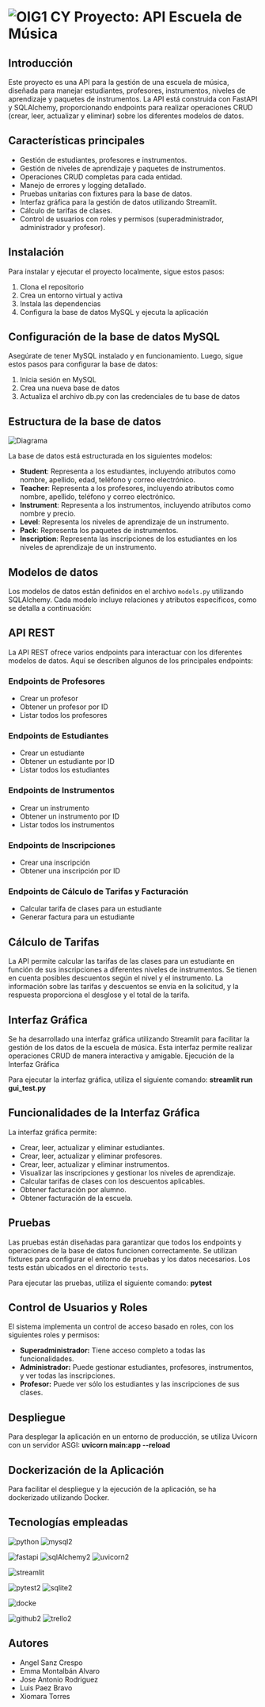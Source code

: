 
# ![OIG1 CY](https://github.com/user-attachments/assets/2da18247-5927-4b7c-aa6b-38d59cb6f178)         Proyecto: API Escuela de Música                                        

## Introducción 

Este proyecto es una API para la gestión de una escuela de música, diseñada para manejar estudiantes, profesores, instrumentos, niveles de aprendizaje y paquetes de instrumentos. La API está construida con FastAPI y SQLAlchemy, proporcionando endpoints para realizar operaciones CRUD (crear, leer, actualizar y eliminar) sobre los diferentes modelos de datos.

## Características principales

- Gestión de estudiantes, profesores e instrumentos.
- Gestión de niveles de aprendizaje y paquetes de instrumentos.
- Operaciones CRUD completas para cada entidad.
- Manejo de errores y logging detallado.
- Pruebas unitarias con fixtures para la base de datos.
- Interfaz gráfica para la gestión de datos utilizando Streamlit.
- Cálculo de tarifas de clases.
- Control de usuarios con roles y permisos (superadministrador, administrador y profesor).

## Instalación

Para instalar y ejecutar el proyecto localmente, sigue estos pasos:

1. Clona el repositorio
2. Crea un entorno virtual y activa
3. Instala las dependencias
4. Configura la base de datos MySQL y ejecuta la aplicación

## Configuración de la base de datos MySQL

Asegúrate de tener MySQL instalado y en funcionamiento. Luego, sigue estos pasos para configurar la base de datos:

1. Inicia sesión en MySQL
2. Crea una nueva base de datos
3. Actualiza el archivo db.py con las credenciales de tu base de datos

## Estructura de la base de datos

![Diagrama](https://github.com/user-attachments/assets/0d34f9c6-c4e2-418d-a48d-d724948ac964)

La base de datos está estructurada en los siguientes modelos:

- **Student**: Representa a los estudiantes, incluyendo atributos como nombre, apellido, edad, teléfono y correo electrónico.
- **Teacher**: Representa a los profesores, incluyendo atributos como nombre, apellido, teléfono y correo electrónico.
- **Instrument**: Representa a los instrumentos, incluyendo atributos como nombre y precio.
- **Level**: Representa los niveles de aprendizaje de un instrumento.
- **Pack**: Representa los paquetes de instrumentos.
- **Inscription**: Representa las inscripciones de los estudiantes en los niveles de aprendizaje de un instrumento.

## Modelos de datos

Los modelos de datos están definidos en el archivo `models.py` utilizando SQLAlchemy. Cada modelo incluye relaciones y atributos específicos, como se detalla a continuación:


## API REST

La API REST ofrece varios endpoints para interactuar con los diferentes modelos de datos. Aquí se describen algunos de los principales endpoints:

### Endpoints de Profesores
- Crear un profesor
- Obtener un profesor por ID
- Listar todos los profesores

### Endpoints de Estudiantes
- Crear un estudiante
- Obtener un estudiante por ID
- Listar todos los estudiantes

### Endpoints de Instrumentos
- Crear un instrumento
- Obtener un instrumento por ID
- Listar todos los instrumentos
 
 ### Endpoints de Inscripciones
- Crear una inscripción
- Obtener una inscripción por ID

### Endpoints de Cálculo de Tarifas y Facturación
- Calcular tarifa de clases para un estudiante
- Generar factura para un estudiante


## Cálculo de Tarifas

La API permite calcular las tarifas de las clases para un estudiante en función de sus inscripciones a diferentes niveles de instrumentos. Se tienen en cuenta posibles descuentos según el nivel y el instrumento. La información sobre las tarifas y descuentos se envía en la solicitud, y la respuesta proporciona el desglose y el total de la tarifa.
 
## Interfaz Gráfica

Se ha desarrollado una interfaz gráfica utilizando Streamlit para facilitar la gestión de los datos de la escuela de música. Esta interfaz permite realizar operaciones CRUD de manera interactiva y amigable.
Ejecución de la Interfaz Gráfica

Para ejecutar la interfaz gráfica, utiliza el siguiente comando: **streamlit run gui_test.py**

## Funcionalidades de la Interfaz Gráfica

La interfaz gráfica permite:

- Crear, leer, actualizar y eliminar estudiantes.
- Crear, leer, actualizar y eliminar profesores.
- Crear, leer, actualizar y eliminar instrumentos.
- Visualizar las inscripciones y gestionar los niveles de aprendizaje.
- Calcular tarifas de clases con los descuentos aplicables.
- Obtener facturación por alumno.
- Obtener facturación de la escuela.
  
## Pruebas

Las pruebas están diseñadas para garantizar que todos los endpoints y operaciones de la base de datos funcionen correctamente. Se utilizan fixtures para configurar el entorno de pruebas y los datos necesarios. Los tests están ubicados en el directorio `tests`.

Para ejecutar las pruebas, utiliza el siguiente comando: **pytest**

## Control de Usuarios y Roles

El sistema implementa un control de acceso basado en roles, con los siguientes roles y permisos:

- **Superadministrador:** Tiene acceso completo a todas las funcionalidades.
- **Administrador:** Puede gestionar estudiantes, profesores, instrumentos, y ver todas las inscripciones.
- **Profesor:** Puede ver sólo los estudiantes y las inscripciones de sus clases.
    
## Despliegue

Para desplegar la aplicación en un entorno de producción, se utiliza Uvicorn con un servidor ASGI: **uvicorn  main:app --reload**

## Dockerización de la Aplicación

Para facilitar el despliegue y la ejecución de la aplicación, se ha dockerizado utilizando Docker.

## Tecnologías empleadas
![python](https://github.com/user-attachments/assets/268d8461-5957-42e8-a051-0526b44a6dbe)
![mysql2](https://github.com/user-attachments/assets/abbbb085-e538-4d15-90b0-a98609e9d42c)

![fastapi](https://github.com/user-attachments/assets/459f92f9-7758-4011-a5a6-08df65c8b685)
![sqlAlchemy2](https://github.com/user-attachments/assets/2a412693-98a9-4e0c-a785-4368e5181b80)
![uvicorn2](https://github.com/user-attachments/assets/380288af-dab7-4364-99e2-6abde4c1e7e3)

![streamlit](https://github.com/user-attachments/assets/890b99fa-009a-4cb3-bfa1-ef681ee214c6)

![pytest2](https://github.com/user-attachments/assets/1cd59921-14ce-4230-b22d-99f6865081dc)
![sqlite2](https://github.com/user-attachments/assets/acc5ba5f-a357-4677-a4da-e3eb32f4d10c)

![docke](https://github.com/user-attachments/assets/fb06b980-57d9-4d09-84dc-db23270aad3e)

![github2](https://github.com/user-attachments/assets/9811b1fb-9817-4b1d-994f-5afc6cdde005)
![trello2](https://github.com/user-attachments/assets/fbbcd782-0999-4d3c-84df-5657d44f7e57)


## Autores
- Angel Sanz Crespo
- Emma Montalbán Alvaro
- Jose Antonio Rodriguez
- Luis Paez Bravo
- Xiomara Torres
